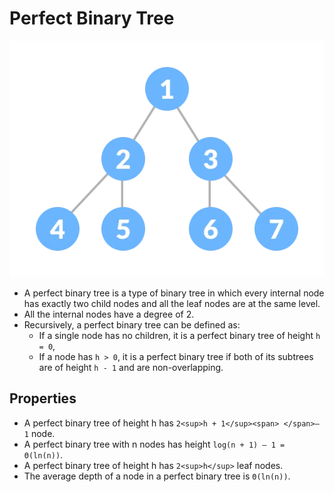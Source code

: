 # Perfect Binary Tree

![](image.png)

* A perfect binary tree is a type of binary tree in which every internal node has exactly two child nodes and all the leaf nodes are at the same level.
* All the internal nodes have a degree of 2.
* Recursively, a perfect binary tree can be defined as:
  * If a single node has no children, it is a perfect binary tree of height `h = 0`,
  * If a node has `h > 0`, it is a perfect binary tree if both of its subtrees are of height `h - 1` and are non-overlapping.

## Properties

* A perfect binary tree of height h has `2<sup>h + 1</sup><span> </span>– 1` node.
* A perfect binary tree with n nodes has height `log(n + 1) – 1 = Θ(ln(n))`.
* A perfect binary tree of height h has `2<sup>h</sup>` leaf nodes.
* The average depth of a node in a perfect binary tree is `Θ(ln(n))`.
